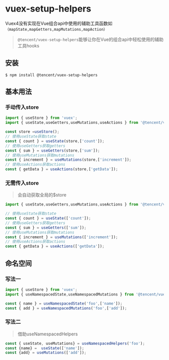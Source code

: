 # vuex-setup-helpers

Vuex4没有实现在Vue组合api中使用的辅助工具函数如`（mapState,mapGetters,mapMutations,mapAction）`

> `@tencent/vuex-setup-helpers`能够让你在Vue的组合api中轻松使用的辅助工具hooks


## 安装

```shell
$ npm install @tencent/vuex-setup-helpers
```

## 基本用法

### 手动传入store

```ts
import { useStore } from 'vuex';
import { useState,useGetters,useMutations,useActions } from '@tencent/vuex-setup-helpers';

const store =useStore();
// 使用useState获取state
const { count } = useState(store,['count']);
// 使用useGetters获取getters
const { sum } = useGetters(store,['sum']);
// 使用useMutations获取mutations
const { increment } = useMutations(store,['increment']);
// 使用useActions获取actions
const { getData } = useActions(store,['getData']);

```

### 无需传入store

> 会自动获取全局的$store


```ts
import { useState,useGetters,useMutations,useActions } from '@tencent/vuex-setup-helpers';

// 使用useState获取state
const { count } = useState(['count']);
// 使用useGetters获取getters
const { sum } = useGetters(['sum']);
// 使用useMutations获取mutations
const { increment } = useMutations(['increment']);
// 使用useActions获取actions
const { getData } = useActions(['getData']);

```


## 命名空间


### 写法一

```ts
import { useStore } from 'vuex';
import { useNamespacedState,useNamespacedMutations } from '@tencent/vuex-setup-helpers';

const { name } = useNamespacedState('foo',['name']);
const { add } = useNamespacedMutations('foo',['add']);
```

### 写法二

> 借助useNamespacedHelpers

```ts
const { useState, useMutations} = useNamespacedHelpers('foo');
const {name} =  useState(['name']);
const {add} = useMutations(['add']);
```